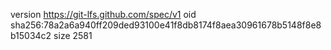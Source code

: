 version https://git-lfs.github.com/spec/v1
oid sha256:78a2a6a940ff209ded93100e41f8db8174f8aea30961678b5148f8e8b15034c2
size 2581
